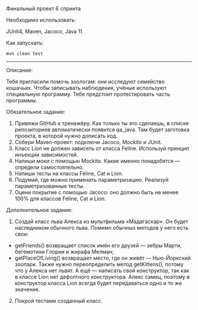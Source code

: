 Финальный проект 6 спринта 


 Необходимо использовать:

JUnit4, Maven, Jacoco, Java 11 


 Как запускать:

`mvn clean test`
___________________________________________________________________________________
 
 
 Описание:

Тебя пригласили помочь зоологам: они исследуют семейство кошачьих.
Чтобы записывать наблюдения, учёные используют специальную программу.
Тебе предстоит протестировать часть программы. 


 Обязательное задание:

1. Привяжи GitHub к тренажёру. Как только ты это сделаешь, в списке репозиториев автоматически появится qa_java. Там будет заготовка проекта, в которой нужно дописать код.
2. Собери Maven-проект: подключи Jacoco, Mockito и JUnit.
3. Класс Lion не должен зависеть от класса Feline. Используй принцип инъекции зависимостей.
4. Напиши моки с помощью Mockito. Какие именно понадобятся — определи самостоятельно.
5. Напиши тесты на классы Feline, Cat и Lion.
6. Подумай, где можно применить параметризацию. Реализуй параметризованные тесты.
7. Оцени покрытие с помощью Jacoco: оно должно быть не менее 100% для классов Feline, Cat и Lion.


 Дополнительное задание:

1. Создай класс льва Алекса из мультфильма «Мадагаскар». Он будет наследником обычного льва.
Помимо обычных методов у него есть свои:
- getFriends() возвращает список имён его друзей — зебры Марти, бегемотихи Глории и жирафа Мелман;
- getPlaceOfLiving() возвращает место, где он живёт — Нью-Йоркский зоопарк.
Также нужно переопределить метод getKittens(), потому что у Алекса нет львят. А ещё — написать свой конструктор, так как в классе Lion нет дефолтного конструктора.
Алекс самец, поэтому в конструктор класса Lion всегда будет передаваться одно и то же значение.

2. Покрой тестами созданный класс.